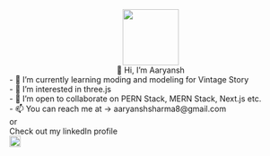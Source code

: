 <div id="header" align="center">
 <image src="https://media.giphy.com/media/lP8xu5t2DLGG045H8F/giphy.gif" width="100" />
</div>
<div align="center">
  👋 Hi, I’m Aaryansh
 </div>
 <div>
- 🌱 I’m currently learning moding and modeling for Vintage Story
</div>
 <div>
- 👀 I’m interested in three.js
 </div>
<div>
- 💞️ I’m open to collaborate on PERN Stack, MERN Stack, Next.js etc. 
</div>
 <div>
 - 📫 You can reach me at -> aaryanshsharma8@gmail.com
 </div>
 <div>
  or
  </div>
  <div>
      Check out my linkedIn profile
  </div> 
  <a href="https://www.linkedin.com/in/aaryansh-b-5b98b41b3/">
        <image src="http://clipart-library.com/image_gallery2/Linkedin-PNG-HD.png" width="20" align="center" />
</a>

<!---
Aaryansh1/Aaryansh1 is a ✨ special ✨ repository because its `README.md` (this file) appears on your GitHub profile.
You can click the Preview link to take a look at your changes.
--->
